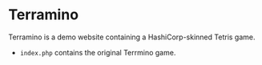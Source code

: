 # Terramino

Terramino is a demo website containing a HashiCorp-skinned Tetris game.

- `index.php` contains the original Terrmino game.
